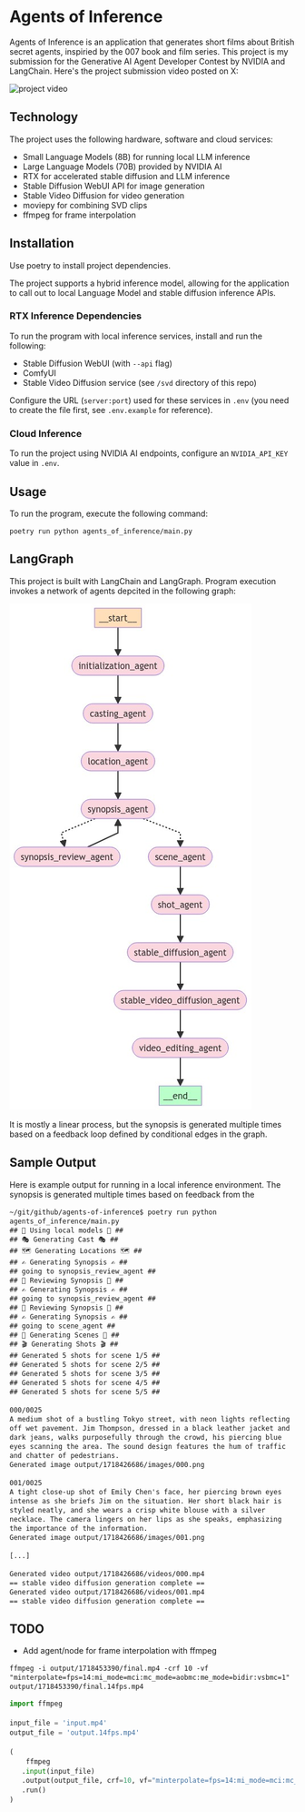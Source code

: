 # Agents of Inference

Agents of Inference is an application that generates short films about British secret agents, inspiried by the 007 book and film series. This project is my submission for the Generative AI Agent Developer Contest by NVIDIA and LangChain. Here's the project submission video posted on X:

![project video](/add-project-video-embed-here)

## Technology

The project uses the following hardware, software and cloud services:

- Small Language Models (8B) for running local LLM inference
- Large Language Models (70B) provided by NVIDIA AI
- RTX for accelerated stable diffusion and LLM inference
- Stable Diffusion WebUI API for image generation
- Stable Video Diffusion for video generation
- moviepy for combining SVD clips
- ffmpeg for frame interpolation

## Installation

Use poetry to install project dependencies.

The project supports a hybrid inference model, allowing for the application to call out to local Language Model and stable diffusion inference APIs.

### RTX Inference Dependencies

To run the program with local inference services, install and run the following:

- Stable Diffusion WebUI (with `--api` flag)
- ComfyUI
- Stable Video Diffusion service (see `/svd` directory of this repo)

Configure the URL (`server:port`) used for these services in `.env` (you need to create the file first, see `.env.example` for reference).

### Cloud Inference

To run the project using NVIDIA AI endpoints, configure an `NVIDIA_API_KEY` value in `.env`.

## Usage

To run the program, execute the following command:

```
poetry run python agents_of_inference/main.py
```

## LangGraph

This project is built with LangChain and LangGraph. Program execution invokes a network of agents depcited in the following graph:

![agents of inference graph](graph.png)

It is mostly a linear process, but the synopsis is generated multiple times based on a feedback loop defined by conditional edges in the graph.

## Sample Output

Here is example output for running in a local inference environment. The synopsis is generated multiple times based on feedback from the

```
~/git/github/agents-of-inference$ poetry run python agents_of_inference/main.py
## 📀 Using local models 📀 ##
## 🎭 Generating Cast 🎭 ##
## 🗺️ Generating Locations 🗺️ ##
## ✍️ Generating Synopsis ✍️ ##
## going to synopsis_review_agent ##
## 📑 Reviewing Synopsis 📑 ##
## ✍️ Generating Synopsis ✍️ ##
## going to synopsis_review_agent ##
## 📑 Reviewing Synopsis 📑 ##
## ✍️ Generating Synopsis ✍️ ##
## going to scene_agent ##
## 📒 Generating Scenes 📒 ##
## 🎬 Generating Shots 🎬 ##
## Generated 5 shots for scene 1/5 ##
## Generated 5 shots for scene 2/5 ##
## Generated 5 shots for scene 3/5 ##
## Generated 5 shots for scene 4/5 ##
## Generated 5 shots for scene 5/5 ##

000/0025
A medium shot of a bustling Tokyo street, with neon lights reflecting off wet pavement. Jim Thompson, dressed in a black leather jacket and dark jeans, walks purposefully through the crowd, his piercing blue eyes scanning the area. The sound design features the hum of traffic and chatter of pedestrians.
Generated image output/1718426686/images/000.png

001/0025
A tight close-up shot of Emily Chen's face, her piercing brown eyes intense as she briefs Jim on the situation. Her short black hair is styled neatly, and she wears a crisp white blouse with a silver necklace. The camera lingers on her lips as she speaks, emphasizing the importance of the information.
Generated image output/1718426686/images/001.png

[...]

Generated video output/1718426686/videos/000.mp4
== stable video diffusion generation complete ==
Generated video output/1718426686/videos/001.mp4
== stable video diffusion generation complete ==
```

## TODO

- Add agent/node for frame interpolation with ffmpeg

```
ffmpeg -i output/1718453390/final.mp4 -crf 10 -vf "minterpolate=fps=14:mi_mode=mci:mc_mode=aobmc:me_mode=bidir:vsbmc=1" output/1718453390/final.14fps.mp4
```

```python
import ffmpeg

input_file = 'input.mp4'
output_file = 'output.14fps.mp4'

(
    ffmpeg
   .input(input_file)
   .output(output_file, crf=10, vf="minterpolate=fps=14:mi_mode=mci:mc_mode=aobmc:me_mode=bidir:vsbmc=1")
   .run()
)

```
